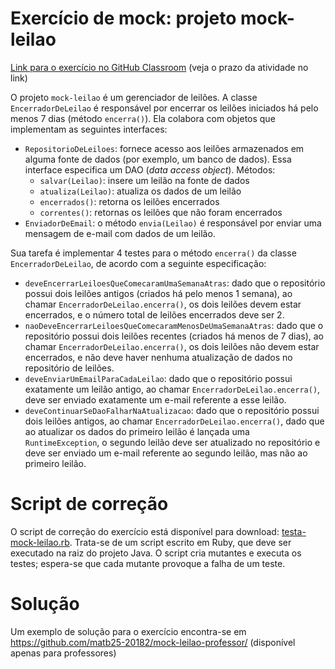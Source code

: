# Exercício de mock: projeto mock-leilao

[Link para o exercício no GitHub Classroom](https://classroom.github.com/g/5okMX9ub) (veja o prazo da atividade no link)

O projeto `mock-leilao` é um gerenciador de leilões. A classe `EncerradorDeLeilao` é responsável por encerrar os leilões iniciados há pelo menos 7 dias (método `encerra()`). Ela colabora com objetos que implementam as seguintes interfaces: 

- `RepositorioDeLeiloes`: fornece acesso aos leilões armazenados em alguma fonte de dados (por exemplo, um banco de dados). Essa interface especifica um DAO (*data access object*). Métodos:
    - `salvar(Leilao)`: insere um leilão na fonte de dados
    - `atualiza(Leilao)`: atualiza os dados de um leilão
    - `encerrados()`: retorna os leilões encerrados
    - `correntes()`: retornas os leilões que não foram encerrados
- `EnviadorDeEmail`: o método `envia(Leilao)` é responsável por enviar uma mensagem de e-mail com dados de um leilão.

Sua tarefa é implementar 4 testes para o método `encerra()` da classe `EncerradorDeLeilao`, de acordo com a seguinte especificação:

- `deveEncerrarLeiloesQueComecaramUmaSemanaAtras`: dado que o repositório possui dois leilões antigos (criados há pelo menos 1 semana), ao chamar `EncerradorDeLeilao.encerra()`, os dois leilões devem estar encerrados, e o número total de leilões encerrados deve ser 2.
- `naoDeveEncerrarLeiloesQueComecaramMenosDeUmaSemanaAtras`: dado que o repositório possui dois leilões recentes (criados há menos de 7 dias), ao chamar `EncerradorDeLeilao.encerra()`, os dois leilões não devem estar encerrados, e não deve haver nenhuma atualização de dados no repositório de leilões.
- `deveEnviarUmEmailParaCadaLeilao`: dado que o repositório possui exatamente um leilão antigo, ao chamar `EncerradorDeLeilao.encerra()`, deve ser enviado exatamente um e-mail referente a esse leilão.
- `deveContinuarSeDaoFalharNaAtualizacao`: dado que o repositório possui dois leilões antigos, ao chamar `EncerradorDeLeilao.encerra()`, dado que ao atualizar os dados do primeiro leilão é lançada uma `RuntimeException`, o segundo leilão deve ser atualizado no repositório e deve ser enviado um e-mail referente ao segundo leilão, mas não ao primeiro leilão.

# Script de correção

O script de correção do exercício está disponível para download: [testa-mock-leilao.rb](testa-mock-leilao.rb). Trata-se de um script escrito em Ruby, que deve ser executado na raiz do projeto Java. O script cria mutantes e executa os testes; espera-se que cada mutante provoque a falha de um teste.

# Solução

Um exemplo de solução para o exercício encontra-se em <https://github.com/matb25-20182/mock-leilao-professor/> (disponível apenas para professores)